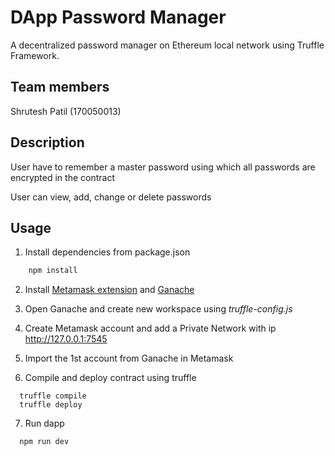 # DApp Password Manager
A decentralized password manager on Ethereum local network using Truffle Framework.

## Team members 
Shrutesh Patil (170050013)

## Description
User have to remember a master password using which all passwords are encrypted in the contract

User can view, add, change or delete passwords


## Usage
1. Install dependencies from package.json 
```bash
    npm install 
```
2. Install [Metamask extension](https://metamask.io/) and [Ganache](https://www.trufflesuite.com/ganache)

3. Open Ganache and create new workspace using *truffle-config.js*

4. Create Metamask account and add a Private Network with ip http://127.0.0.1:7545 

5. Import the 1st account from Ganache in Metamask

6. Compile and deploy contract using truffle
```
  truffle compile
  truffle deploy
```

7. Run dapp
```
  npm run dev
```
